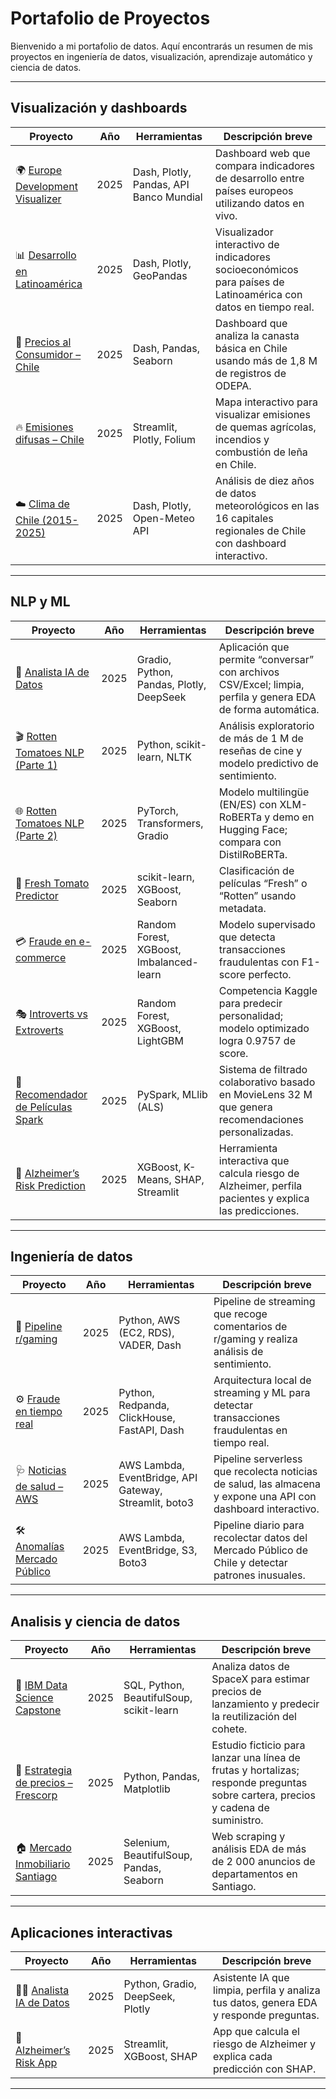 #  Portafolio de Proyectos

Bienvenido a mi portafolio de datos. Aquí encontrarás un resumen de mis proyectos en ingeniería de datos, visualización, aprendizaje automático y ciencia de datos.

---

## Visualización y dashboards

| Proyecto | Año | Herramientas | Descripción breve |
|---|---|---|---|
| 🌍 [Europe Development Visualizer](https://github.com/Ricardouchub/Europe-Development-Visualizer) | 2025 | Dash, Plotly, Pandas, API Banco Mundial | Dashboard web que compara indicadores de desarrollo entre países europeos utilizando datos en vivo. |
| 📊 [Desarrollo en Latinoamérica](https://github.com/Ricardouchub/Visualizador-de-Desarrollo-de-Latinoamerica) | 2025 | Dash, Plotly, GeoPandas | Visualizador interactivo de indicadores socioeconómicos para países de Latinoamérica con datos en tiempo real. |
| 🛒 [Precios al Consumidor – Chile](https://github.com/Ricardouchub/Analisis-precio-consumidor) | 2025 | Dash, Pandas, Seaborn | Dashboard que analiza la canasta básica en Chile usando más de 1,8 M de registros de ODEPA. |
| 🔥 [Emisiones difusas – Chile](https://github.com/Ricardouchub/Mapa-Interactivo-de-Emisiones-por-Quemas-y-Combustion-en-Chile) | 2025 | Streamlit, Plotly, Folium | Mapa interactivo para visualizar emisiones de quemas agrícolas, incendios y combustión de leña en Chile. |
| ☁️ [Clima de Chile (2015-2025)](https://github.com/Ricardouchub/Proyecto-clima-Chile-API-dashboard) | 2025 | Dash, Plotly, Open-Meteo API | Análisis de diez años de datos meteorológicos en las 16 capitales regionales de Chile con dashboard interactivo. |

---

## NLP y ML

| Proyecto | Año | Herramientas | Descripción breve |
|---|---|---|---|
| 🤖 [Analista IA de Datos](https://github.com/Ricardouchub/Analista-de-datos-app) | 2025 | Gradio, Python, Pandas, Plotly, DeepSeek | Aplicación que permite “conversar” con archivos CSV/Excel; limpia, perfila y genera EDA de forma automática. |
| 🎬 [Rotten Tomatoes NLP (Parte 1)](https://github.com/Ricardouchub/Rotten-tomatoes-critics-nlp) | 2025 | Python, scikit-learn, NLTK | Análisis exploratorio de más de 1 M de reseñas de cine y modelo predictivo de sentimiento. |
| 🌐 [Rotten Tomatoes NLP (Parte 2)](https://github.com/Ricardouchub/Rotten-tomatoes-critics-nlp-2) | 2025 | PyTorch, Transformers, Gradio | Modelo multilingüe (EN/ES) con XLM-RoBERTa y demo en Hugging Face; compara con DistilRoBERTa. |
| 🍅 [Fresh Tomato Predictor](https://github.com/Ricardouchub/Fresh-tomato-predictor) | 2025 | scikit-learn, XGBoost, Seaborn | Clasificación de películas “Fresh” o “Rotten” usando metadata. |
| 💳 [Fraude en e-commerce](https://github.com/Ricardouchub/Deteccion-de-fraude-en-Ecommerce) | 2025 | Random Forest, XGBoost, Imbalanced-learn | Modelo supervisado que detecta transacciones fraudulentas con F1-score perfecto. |
| 🎭 [Introverts vs Extroverts](https://github.com/Ricardouchub/Predict-the-Introverts-from-the-Extroverts-Kaggle-Competition) | 2025 | Random Forest, XGBoost, LightGBM | Competencia Kaggle para predecir personalidad; modelo optimizado logra 0.9757 de score. |
| 🎥 [Recomendador de Películas Spark](https://github.com/Ricardouchub/Sistema-de-Recomendacion-de-Peliculas-con-Apache-Spark) | 2025 | PySpark, MLlib (ALS) | Sistema de filtrado colaborativo basado en MovieLens 32 M que genera recomendaciones personalizadas. |
| 🧠 [Alzheimer’s Risk Prediction](https://github.com/Ricardouchub/Alzheimers-disease-risk-prediction-project) | 2025 | XGBoost, K-Means, SHAP, Streamlit | Herramienta interactiva que calcula riesgo de Alzheimer, perfila pacientes y explica las predicciones. |

---

## Ingeniería de datos

| Proyecto | Año | Herramientas | Descripción breve |
|---|---|---|---|
| 🔄 [Pipeline r/gaming](https://github.com/Ricardouchub/Streaming-Data-Pipeline-subreddit-gaming) | 2025 | Python, AWS (EC2, RDS), VADER, Dash | Pipeline de streaming que recoge comentarios de r/gaming y realiza análisis de sentimiento. |
| ⚙️ [Fraude en tiempo real](https://github.com/Ricardouchub/Pipeline-Deteccion-de-fraudes-a-tiempo-real) |  2025 | Python, Redpanda, ClickHouse, FastAPI, Dash | Arquitectura local de streaming y ML para detectar transacciones fraudulentas en tiempo real. |
| 🩺 [Noticias de salud – AWS](https://github.com/Ricardouchub/Pipeline-Noticias-Salud-AWS) | 2025 | AWS Lambda, EventBridge, API Gateway, Streamlit, boto3 | Pipeline serverless que recolecta noticias de salud, las almacena y expone una API con dashboard interactivo. |
| 🛠 [Anomalías Mercado Público](https://github.com/Ricardouchub/Analisis-Mercado-Publico-extraccion-datos-API) | 2025 | AWS Lambda, EventBridge, S3, Boto3 | Pipeline diario para recolectar datos del Mercado Público de Chile y detectar patrones inusuales. |

---

## Analisis y ciencia de datos

| Proyecto | Año | Herramientas | Descripción breve |
|---|---|---|---|
| 🚀 [IBM Data Science Capstone](https://github.com/Ricardouchub/IBM-Data-Science-Capstone-Project-for-Coursera) | 2025 | SQL, Python, BeautifulSoup, scikit-learn | Analiza datos de SpaceX para estimar precios de lanzamiento y predecir la reutilización del cohete. |
| 🧾 [Estrategia de precios – Frescorp](https://github.com/Ricardouchub/Analisis-Estrategico-de-Precios) | 2025 | Python, Pandas, Matplotlib | Estudio ficticio para lanzar una línea de frutas y hortalizas; responde preguntas sobre cartera, precios y cadena de suministro. |
| 🏠 [Mercado Inmobiliario Santiago](https://github.com/Ricardouchub/Web-Scraping-Mercadolibre-Inmuebles) | 2025 | Selenium, BeautifulSoup, Pandas, Seaborn | Web scraping y análisis EDA de más de 2 000 anuncios de departamentos en Santiago. |

---

## Aplicaciones interactivas

| Proyecto | Año | Herramientas | Descripción breve |
|---|---|---|---|
| 🧑‍💻 [Analista IA de Datos](https://github.com/Ricardouchub/Analista-de-datos-app) | 2025 | Python, Gradio, DeepSeek, Plotly | Asistente IA que limpia, perfila y analiza tus datos, genera EDA y responde preguntas. |
| 🧠 [Alzheimer’s Risk App](https://github.com/Ricardouchub/Alzheimers-disease-risk-prediction-project) | 2025 | Streamlit, XGBoost, SHAP | App que calcula el riesgo de Alzheimer y explica cada predicción con SHAP. |

---
